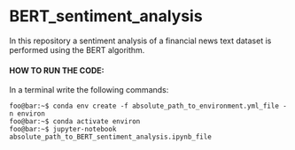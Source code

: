 # BERT_sentiment_analysis
In this repository a sentiment analysis of a financial news text dataset is performed using the BERT algorithm. 

#### HOW TO RUN THE CODE:

  In a terminal write the following commands:
  ```console
  foo@bar:~$ conda env create -f absolute_path_to_environment.yml_file -n environ
  foo@bar:~$ conda activate environ
  foo@bar:~$ jupyter-notebook absolute_path_to_BERT_sentiment_analysis.ipynb_file
  ```

